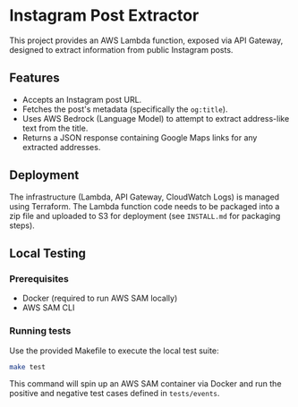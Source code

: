 # Instagram Post Extractor

This project provides an AWS Lambda function, exposed via API Gateway, designed to extract information from public Instagram posts.

## Features

*   Accepts an Instagram post URL.
*   Fetches the post's metadata (specifically the `og:title`).
*   Uses AWS Bedrock (Language Model) to attempt to extract address-like text from the title.
*   Returns a JSON response containing Google Maps links for any extracted addresses.

## Deployment

The infrastructure (Lambda, API Gateway, CloudWatch Logs) is managed using Terraform. The Lambda function code needs to be packaged into a zip file and uploaded to S3 for deployment (see `INSTALL.md` for packaging steps).

## Local Testing

### Prerequisites

- Docker (required to run AWS SAM locally)
- AWS SAM CLI

### Running tests

Use the provided Makefile to execute the local test suite:

```bash
make test
```

This command will spin up an AWS SAM container via Docker and run the positive and negative test cases defined in `tests/events`.
